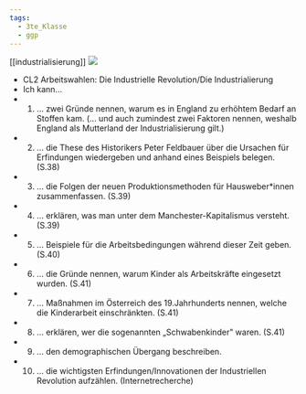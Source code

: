 ```yaml
---
tags:
  - 3te_Klasse
  - ggp
---
```

[[industrialisierung]]
![](Pasted%20image%2020250109141136.png.excalidraw.svg)
- CL2 Arbeitswahlen: Die Industrielle Revolution/Die Industrialierung
- Ich kann...
- 1. ... zwei Gründe nennen, warum es in England zu erhöhtem Bedarf an Stoffen kam. (... und auch zumindest zwei Faktoren nennen, weshalb England als Mutterland der Industrialisierung gilt.)
- 2. ... die These des Historikers Peter Feldbauer über die Ursachen für Erfindungen wiedergeben und
  anhand eines Beispiels belegen. (S.38)  
- 3. ... die Folgen der neuen Produktionsmethoden für Hausweber*innen zusammenfassen. (S.39)
- 4. ... erklären, was man unter dem Manchester-Kapitalismus versteht. (S.39)
- 5. ... Beispiele für die Arbeitsbedingungen während dieser Zeit geben. (S.40)
- 6. ... die Gründe nennen, warum Kinder als Arbeitskräfte eingesetzt wurden. (S.41)
- 7. ... Maßnahmen im Österreich des 19.Jahrhunderts nennen, welche die Kinderarbeit einschränkten. (S.41)
- 8. ... erklären, wer die sogenannten „Schwabenkinder" waren. (S.41)
- 9. ... den demographischen Übergang beschreiben.
- 10. ... die wichtigsten Erfindungen/Innovationen der Industriellen Revolution aufzählen.
  (Internetrecherche)

